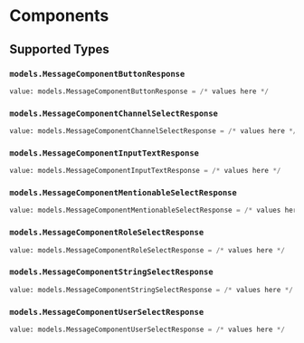 # Components


## Supported Types

### `models.MessageComponentButtonResponse`

```python
value: models.MessageComponentButtonResponse = /* values here */
```

### `models.MessageComponentChannelSelectResponse`

```python
value: models.MessageComponentChannelSelectResponse = /* values here */
```

### `models.MessageComponentInputTextResponse`

```python
value: models.MessageComponentInputTextResponse = /* values here */
```

### `models.MessageComponentMentionableSelectResponse`

```python
value: models.MessageComponentMentionableSelectResponse = /* values here */
```

### `models.MessageComponentRoleSelectResponse`

```python
value: models.MessageComponentRoleSelectResponse = /* values here */
```

### `models.MessageComponentStringSelectResponse`

```python
value: models.MessageComponentStringSelectResponse = /* values here */
```

### `models.MessageComponentUserSelectResponse`

```python
value: models.MessageComponentUserSelectResponse = /* values here */
```

